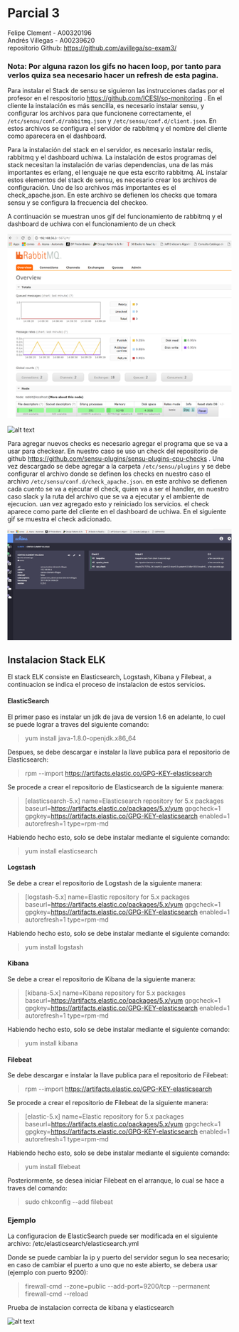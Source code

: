 # Parcial 3
Felipe Clement - A00320196   
Andrés Villegas - A00239620   
repositorio Github: https://github.com/avillega/so-exam3/   


### Nota: Por alguna razon los gifs no hacen loop, por tanto para verlos quiza sea necesario hacer un refresh de esta pagina.

Para instalar el Stack de sensu se siguieron las instrucciones dadas por el profesor en el respositorio https://github.com/ICESI/so-monitoring . En el cliente la instalación es más sencilla, es necesario instalar sensu, y configurar los archivos para que funcionene correctamente, el `/etc/sensu/conf.d/rabbitmq.json` y `/etc/sensu/conf.d/client.json`. En estos archivos se configura el servidor de rabbitmq y el nombre del cliente como aparecera en el dashboard.    

Para la instalación del stack en el servidor, es necesario instalar redis, rabbitmq y el dashboard uchiwa. La instalación de estos programas del stack necesitan la instalación de varias dependencias, una de las más importantes es erlang, el lenguaje ne que esta escrito rabbitmq. AL instalar estos elementos del stack de sensu, es necesario crear los archivos de configuración. Uno de lso archivos más importantes es el check_apache.json. En este archivo se defienen los checks que tomara sensu y se configura la frecuencia del checkeo.   

A continuación se muestran unos gif del funcionamiento de rabbitmq y el dashboard de uchiwa con el funcionamiento de un check

![alt text](https://raw.githubusercontent.com/avillega/so-exam3/master/A00320196-A00239620/resources/RabbitMQ.png)

![alt text](https://cdn.rawgit.com/avillega/so-exam3/597b25f8/A00320196-A00239620/resources/video_parcial3.gif)   

Para agregar nuevos checks es necesario agregar el programa que se va a usar para checkear. En nuestro caso se uso un check del repositorio de github https://github.com/sensu-plugins/sensu-plugins-cpu-checks . Una vez descargado se debe agregar a la carpeta `/etc/sensu/plugins` y se debe configurar el archivo donde se definen los checks en nuestro caso el archivo `/etc/sensu/conf.d/check_apache.json`. en este archivo se defienen cada cuento se va a ejecutar el check, quien va a ser el handler, en nuestro caso slack y la ruta del archivo que se va a ejecutar y el ambiente de ejecucion. uan vez agregado esto y reiniciado los servicios. el check aparece como parte del cliente en el dashboard de uchiwa. En el siguiente gif se muestra el check adicionado. 


![alt text](https://raw.githubusercontent.com/avillega/so-exam3/ae989515/A00320196-A00239620/resources/video_plugin_extra.gif)


## Instalacion Stack ELK

El stack ELK consiste en Elasticsearch, Logstash, Kibana y Filebeat, a continuacion se indica el proceso de instalacion de estos servicios.

#### ElasticSearch

El primer paso es instalar un jdk de java de version 1.6 en adelante, lo cuel se puede lograr a traves del siguiente comando:
>yum install java-1.8.0-openjdk.x86_64

Despues, se debe descargar e instalar la llave publica para el repositorio de Elasticsearch:
>rpm --import https://artifacts.elastic.co/GPG-KEY-elasticsearch

Se procede a crear el repositorio de Elasticsearch de la siguiente manera:

>[elasticsearch-5.x]
>name=Elasticsearch repository for 5.x packages
>baseurl=https://artifacts.elastic.co/packages/5.x/yum
>gpgcheck=1
>gpgkey=https://artifacts.elastic.co/GPG-KEY-elasticsearch
>enabled=1
>autorefresh=1
>type=rpm-md

Habiendo hecho esto, solo se debe instalar mediante el siguiente comando:
>yum install elasticsearch

#### Logstash

Se debe a crear el repositorio de Logstash de la siguiente manera:

>[logstash-5.x]
>name=Elastic repository for 5.x packages
>baseurl=https://artifacts.elastic.co/packages/5.x/yum
>gpgcheck=1
>gpgkey=https://artifacts.elastic.co/GPG-KEY-elasticsearch
>enabled=1
>autorefresh=1
>type=rpm-md

Habiendo hecho esto, solo se debe instalar mediante el siguiente comando:
>yum install logstash

#### Kibana

Se debe a crear el repositorio de Kibana de la siguiente manera:

>[kibana-5.x]
>name=Kibana repository for 5.x packages
>baseurl=https://artifacts.elastic.co/packages/5.x/yum
>gpgcheck=1
>gpgkey=https://artifacts.elastic.co/GPG-KEY-elasticsearch
>enabled=1
>autorefresh=1
>type=rpm-md

Habiendo hecho esto, solo se debe instalar mediante el siguiente comando:
>yum install kibana

#### Filebeat

Se debe descargar e instalar la llave publica para el repositorio de Filebeat:
>rpm --import https://artifacts.elastic.co/GPG-KEY-elasticsearch

Se procede a crear el repositorio de Filebeat de la siguiente manera:

>[elastic-5.x]
>name=Elastic repository for 5.x packages
>baseurl=https://artifacts.elastic.co/packages/5.x/yum
>gpgcheck=1
>gpgkey=https://artifacts.elastic.co/GPG-KEY-elasticsearch
>enabled=1
>autorefresh=1
>type=rpm-md

Habiendo hecho esto, solo se debe instalar mediante el siguiente comando:
>yum install filebeat

Posteriormente, se desea iniciar Filebeat en el arranque, lo cual se hace a traves del comando:
>sudo chkconfig --add filebeat

### Ejemplo

La configuracion de ElasticSearch puede ser modificada en el siguiente archivo: /etc/elasticsearch/elasticsearch.yml

Donde se puede cambiar la ip y puerto del servidor segun lo sea necesario; en caso de cambiar el puerto a uno que no este abierto, se debera usar (ejemplo con puerto 9200):

>firewall-cmd --zone=public --add-port=9200/tcp --permanent
>firewall-cmd --reload

Prueba de instalacion correcta de kibana y elasticsearch

![alt text](https://github.com/ClementFelipe/so-exam3/blob/master/A00320196-A00239620/resources/Instalacion%20ELK.png)

